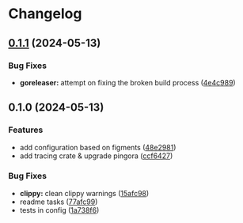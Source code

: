 # Changelog

## [0.1.1](https://github.com/luizfonseca/proksi/compare/v0.1.0...v0.1.1) (2024-05-13)


### Bug Fixes

* **goreleaser:** attempt on fixing the broken build process ([4e4c989](https://github.com/luizfonseca/proksi/commit/4e4c989f4407f15ec91cd178b8355db29655fa61))

## 0.1.0 (2024-05-13)


### Features

* add configuration based on figments ([48e2981](https://github.com/luizfonseca/proksi/commit/48e2981d3708004272c346299488aabcc13b0ec3))
* add tracing crate & upgrade pingora ([ccf6427](https://github.com/luizfonseca/proksi/commit/ccf64276f27206f6a4bd855b0fd0d28eb07ba457))


### Bug Fixes

* **clippy:** clean clippy warnings ([15afc98](https://github.com/luizfonseca/proksi/commit/15afc989740fdbfe9ea6bb632e438a7ee6dc3d3d))
* readme tasks ([77afc99](https://github.com/luizfonseca/proksi/commit/77afc99370ce6bb8d47b905bd6710f470eb56eaf))
* tests in config ([1a738f6](https://github.com/luizfonseca/proksi/commit/1a738f61e2f73544be36d9b695799bb818ce6b96))
